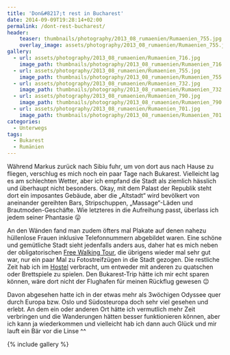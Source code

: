 ```yaml
---
title: 'Don&#8217;t rest in Bucharest'
date: 2014-09-09T19:28:14+02:00
permalink: /dont-rest-bucharest/
header:
    teaser: thumbnails/photography/2013_08_rumaenien/Rumaenien_755.jpg
    overlay_image: assets/photography/2013_08_rumaenien/Rumaenien_755.jpg
gallery:
  - url: assets/photography/2013_08_rumaenien/Rumaenien_716.jpg
    image_path: thumbnails/photography/2013_08_rumaenien/Rumaenien_716.jpg
  - url: assets/photography/2013_08_rumaenien/Rumaenien_755.jpg
    image_path: thumbnails/photography/2013_08_rumaenien/Rumaenien_755.jpg
  - url: assets/photography/2013_08_rumaenien/Rumaenien_732.jpg
    image_path: thumbnails/photography/2013_08_rumaenien/Rumaenien_732.jpg
  - url: assets/photography/2013_08_rumaenien/Rumaenien_790.jpg
    image_path: thumbnails/photography/2013_08_rumaenien/Rumaenien_790.jpg
  - url: assets/photography/2013_08_rumaenien/Rumaenien_701.jpg
    image_path: thumbnails/photography/2013_08_rumaenien/Rumaenien_701.jpg
categories:
  - Unterwegs
tags:
  - Bukarest
  - Rumänien
---
```

Während Markus zurück nach Sibiu fuhr, um von dort aus nach Hause zu fliegen, verschlug es mich noch ein paar Tage nach Bukarest. 
Vielleicht lag es am schlechten Wetter, aber ich empfand die Stadt als ziemlich hässlich und überhaupt nicht besonders. 
Okay, mit dem Palast der Republik steht dort ein imposantes Gebäude, aber die „Altstadt“ wird bevölkert von 
aneinander gereihten Bars, Stripschuppen, „Massage“-Läden und Brautmoden-Geschäfte. 
Wie letzteres in die Aufreihung passt, überlass ich jedem seiner Phantasie 😛

An den Wänden fand man zudem öfters mal Plakate auf denen nahezu hüllenlose Frauen inklusive Telefonnummern abgebildet waren. 
Eine schöne und gemütliche Stadt sieht jedenfalls anders aus, 
daher hat es mich neben der obligatorischen [Free Walking Tour](http://guided-bucharest.com/free_tour.html), die übrigens wieder mal sehr gut war, 
nur ein paar Mal zu Fotostreifzügen in die Stadt gezogen. Die restliche Zeit hab ich im [Hostel](http://www.explorershostel.ro) verbracht, 
um entweder mit anderen zu quatschen oder Brettspiele zu spielen. Den Bukarest-Trip hätte ich mir echt sparen können, 
wäre dort nicht der Flughafen für meinen Rückflug gewesen 😉

Davon abgesehen hatte ich in der etwas mehr als 3wöchigen Odyssee quer durch Europa bzw. Oslo und Südosteuropa doch sehr viel gesehen und erlebt. 
An dem ein oder anderen Ort hätte ich vermutlich mehr Zeit verbringen und die Wanderungen hätten besser funktionieren können, 
aber ich kann ja wiederkommen und vielleicht hab ich dann auch Glück und mir lauft ein Bär vor die Linse ^^

{% include gallery %}